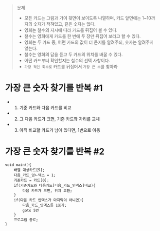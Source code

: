 >문제
>- 모든 카드는 그림과 가이 뒷면이 보이도록 나열하며,
카드 앞면에는 1~10까지의 숫자가 적혀있고, 같은 숫자는 없다.
>- 영희는 철수의 지시에 따라 카드를 뒤집어 볼 수 있다.
>- 철수는 영희에게 카드를 한 번에 두 장만 뒤집어 보라고 할 수 있다.
>- 영희는 두 카드 중, 어떤 카드의 값이 더 큰지를 알려주되, 숫자는 알려주지 않는다.
>- 철수는 영희의 답을 듣고 두 카드의 위치를 바꿀 수 있다.
>- 어떤 카드부터 확인할지는 철수의 선택 사항이다.
>- `가장 적인 회수로` 카드를 뒤집어서 `가장 큰 수`를 찾아라

# 가장 큰 숫자 찾기를 반복 \#1

- 1. 기준 카드와 다음 카드를 비교
- 2. 그 다음 카드가 크면, 기준 카드와 자리를 교체
- 3. 아직 비교할 카드가 남아 있다면, 1번으로 이동

# 가장 큰 숫자 찾기를 반복 \#2

    void main(){
        배열 대상카드[5];
        다음_카드_잉ㄴ덱스 = 1;
        기준카드 = 카드[0];
        if(기준카드와 다음카드[다음_카드_인덱스]비교){
            다음 카드가 크면, 위치 교환;
        }
        if(다음_카드_인덱스가 마지막이 아니면){
            다음_카드_인덱스를 1증가;
            goto 5번
        }
        프로그램 종료;
    }